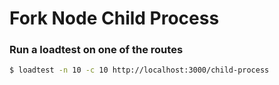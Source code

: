 # Fork Node Child Process
### Run a loadtest on one of the routes
```bash
$ loadtest -n 10 -c 10 http://localhost:3000/child-process
```